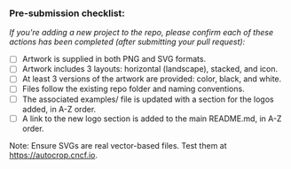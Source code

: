 ### Pre-submission checklist:

_If you're adding a new project to the repo, please confirm each of these actions has been completed (after submitting your pull request):_

- [ ] Artwork is supplied in both PNG and SVG formats.
- [ ] Artwork includes 3 layouts: horizontal (landscape), stacked, and icon.
- [ ] At least 3 versions of the artwork are provided: color, black, and white.
- [ ] Files follow the existing repo folder and naming conventions.
- [ ] The associated examples/ file is updated with a section for the logos added, in A-Z order.
- [ ] A link to the new logo section is added to the main README.md, in A-Z order.

Note: Ensure SVGs are real vector-based files. Test them at https://autocrop.cncf.io.
